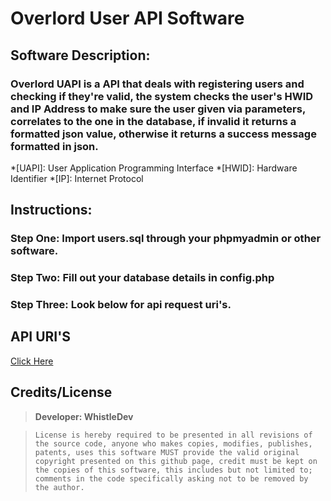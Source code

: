 # Overlord User API Software
## **Software Description:**
### **Overlord UAPI is a API that deals with registering users and checking if they're valid, the system checks the user's HWID and IP Address to make sure the user given via parameters, correlates to the one in the database, if invalid it returns a formatted json value, otherwise it returns a success message formatted in json.**


*[UAPI]: User Application Programming Interface
*[HWID]: Hardware Identifier
*[IP]: Internet Protocol

## Instructions:
### **Step One: Import users.sql through your phpmyadmin or other software.**
### **Step Two: Fill out your database details in config.php**
### **Step Three: Look below for api request uri's.**

## API URI'S
[Click Here](https://github.com/WhistleDevelopments/Overlord#readme)

## Credits/License
> **Developer: WhistleDev**

> `License is hereby required to be presented in all revisions of the source code, anyone who makes copies, modifies, publishes, patents, uses this software MUST provide the valid original copyright presented on this github page, credit must be kept on the copies of this software, this includes but not limited to; comments in the code specifically asking not to be removed by the author.`
